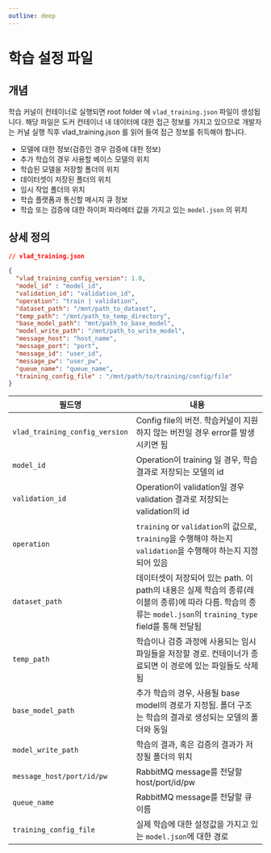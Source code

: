 ```yaml
---
outline: deep
---
```


# 학습 설정 파일
## 개념
학습 커널이 컨테이너로 실행되면 root folder 에 `vlad_training.json` 파일이 생성됩니다. 해당 파일은 도커 컨테이너 내 데이터에 대한 접근 정보를 가지고 있으므로 개발자는 커널 실행 직후 vlad_training.json 를 읽어 들여 접근 정보를 취득해야 합니다.

- 모델에 대한 정보(검증인 경우 검증에 대한 정보)
- 추가 학습의 경우 사용할 베이스 모델의 위치
- 학습된 모델을 저장할 폴더의 위치
- 데이터셋이 저장된 폴더의 위치
- 임시 작업 폴더의 위치
- 학습 플랫폼과 통신할 메시지 큐 정보
- 학습 또는 검증에 대한 하이퍼 파라메터 값을 가지고 있는 `model.json` 의 위치

## 상세 정의
```json
// vlad_training.json

{
  "vlad_training_config_version": 1.0,
  "model_id" : "model_id",
  "validation_id": "validation_id",
  "operation": "train | validation",
  "dataset_path": "/mnt/path_to_dataset",
  "temp_path": "/mnt/path_to_temp_directory",
  "base_model_path": "mnt/path_to_base_model",
  "model_write_path": "/mnt/path_to_write_model",
  "message_host": "host_name",
  "message_port": "port",
  "message_id": "user_id",
  "message_pw": "user_pw",
  "queue_name": "queue_name",
  "training_config_file" : "/mnt/path/to/training/config/file"
}
```

|필드명|내용|
|---|---|
| `vlad_training_config_version` | Config file의 버전. 학습커널이 지원하지 않는 버전일 경우 error를 발생시키면 됨 |
| `model_id`             | Operation이 training 일 경우, 학습 결과로 저장되는 모델의 id |
| `validation_id`        | Operation이 validation일 경우 validation 결과로 저장되는 validation의 id |
| `operation`            | `training` or `validation`의 값으로, `training`을 수행해야 하는지 `validation`을 수행해야 하는지 지정되어 있음 |
| `dataset_path`         | 데이터셋이 저장되어 있는 path. 이 path의 내용은 실제 학습의 종류(레이블의 종류)에 따라 다름. 학습의 종류는 `model.json`의 `training_type` field를 통해 전달됨 |
| `temp_path`            | 학습이나 검증 과정에 사용되는 임시 파일들을 저장할 경로. 컨테이너가 종료되면 이 경로에 있는 파일들도 삭제됨 |
| `base_model_path`      | 추가 학습의 경우, 사용될 base model의 경로가 지정됨. 폴더 구조는 학습의 결과로 생성되는 모델의 폴더와 동일 |
| `model_write_path`     | 학습의 결과, 혹은 검증의 결과가 저장될 폴더의 위치 |
| `message_host/port/id/pw` | RabbitMQ message를 전달할 host/port/id/pw |
| `queue_name`           | RabbitMQ message를 전달할 큐 이름 |
| `training_config_file` | 실제 학습에 대한 설정값을 가지고 있는 `model.json`에 대한 경로 |
